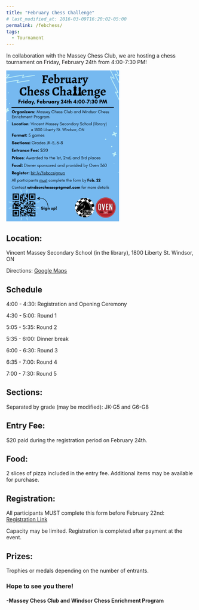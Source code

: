 ```yaml
---
title: "February Chess Challenge"
# last_modified_at: 2016-03-09T16:20:02-05:00
permalink: /febchess/
tags:
  - Tournament
---
```


In collaboration with the Massey Chess Club, we are hosting a chess tournament on Friday, February 24th from 4:00-7:30 PM!

<img src="/assets/images/FebChessChallenge.png" alt="Tournament Flyer" height = "60%" width = "60%">

<h2>Location:</h2> Vincent Massey Secondary School (in the library), 1800 Liberty St. Windsor, ON

Directions: <a href = "https://goo.gl/maps/P9n8JcnS7chTAChZ6">Google Maps </a>

<h2>Schedule</h2>

4:00 - 4:30:             Registration and Opening Ceremony

4:30 - 5:00:             Round 1

5:05 - 5:35:             Round 2

5:35 - 6:00:             Dinner break

6:00 - 6:30:             Round 3

6:35 - 7:00:             Round 4

7:00 - 7:30:             Round 5

<h2>Sections:</h2> Separated by grade (may be modified): JK-G5 and G6-G8

<!-- <h2>Time Control:</h2> Unrated, 10 min + 5-sec increment -->

<h2>Entry Fee:</h2> $20 paid during the registration period on February 24th.

<h2>Food:</h2> 2 slices of pizza included in the entry fee. Additional items may be available for purchase. 

<h2>Registration:</h2> All participants MUST complete this form before February 22nd: <a href = "https://forms.gle/ceanniTf9icBuDNr6">Registration Link</a>

Capacity may be limited. Registration is completed after payment at the event.

<h2>Prizes:</h2> Trophies or medals depending on the number of entrants.
 
<h3>Hope to see you there!</h3>
 
<h4>-Massey Chess Club and Windsor Chess Enrichment Program</h4>